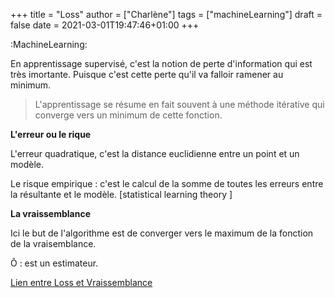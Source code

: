 +++
title = "Loss"
author = ["Charlène"]
tags = ["machineLearning"]
draft = false
date = 2021-03-01T19:47:46+01:00
+++


:MachineLearning:

En apprentissage supervisé, c'est la notion de perte d'information qui est très imortante. Puisque c'est cette perte qu'il va falloir ramener au minimum.

> L'apprentissage se résume en fait souvent à une méthode itérative qui converge vers un minimum de cette fonction.

**L'erreur ou le rique**

L'erreur quadratique, c'est la distance euclidienne entre un point et un modèle.

Le risque empirique : c'est le calcul de la somme de toutes les erreurs entre la résultante et le modèle.
[statistical learning theory ]

**La vraissemblance**

Ici le but de l'algorithme est de converger vers le maximum de la fonction de la vraisemblance.

Ô : est un estimateur.

[Lien entre Loss et Vraissemblance](https://quantivity.wordpress.com/2011/05/23/why-minimize-negative-log-likelihood/)
